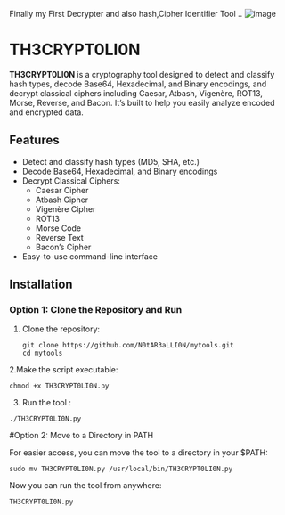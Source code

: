 Finally my First Decrypter and also hash,Cipher Identifier Tool .. 
![image](https://github.com/user-attachments/assets/415ed775-4c70-4b2b-9cf0-e1e43e4f8aeb)

# TH3CRYPT0LI0N

**TH3CRYPT0LI0N** is a cryptography tool designed to detect and classify hash types, decode Base64, Hexadecimal, and Binary encodings, and decrypt classical ciphers including Caesar, Atbash, Vigenère, ROT13, Morse, Reverse, and Bacon. It’s built to help you easily analyze encoded and encrypted data.

## Features

- Detect and classify hash types (MD5, SHA, etc.)
- Decode Base64, Hexadecimal, and Binary encodings
- Decrypt Classical Ciphers:
  - Caesar Cipher
  - Atbash Cipher
  - Vigenère Cipher
  - ROT13
  - Morse Code
  - Reverse Text
  - Bacon’s Cipher
- Easy-to-use command-line interface

## Installation

### Option 1: Clone the Repository and Run

1. Clone the repository:
   ```
   git clone https://github.com/N0tAR3aLLI0N/mytools.git
   cd mytools
   ```
2.Make the script executable:
```
chmod +x TH3CRYPT0LI0N.py
```
3. Run the tool :
```
./TH3CRYPT0LI0N.py
```
#Option 2: Move to a Directory in PATH

For easier access, you can move the tool to a directory in your $PATH:

```
sudo mv TH3CRYPT0LI0N.py /usr/local/bin/TH3CRYPT0LI0N.py
```
Now you can run the tool from anywhere:

```
TH3CRYPT0LI0N.py
```




